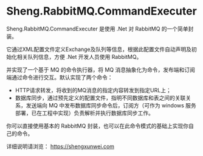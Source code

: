# Sheng.RabbitMQ.CommandExecuter

Sheng.RabbitMQ.CommandExecuter 是使用 .Net 对 RabbitMQ 的一个简单封装。

它通过XML配置文件定义Exchange及队列等信息，根据此配置文件自动声明及初始化相关队列信息，方便 .Net 开发人员使用 RabbitMQ。

并实现了一个基于 MQ 的命令执行器，将 MQ 消息抽象化为命令，发布端和订阅端通过命令进行交互。默认实现了两个命令：
+ HTTP请求转发，将收到的MQ消息的指定内容转发到指定URL上；
+ 数据库同步，通过预先定义的配置文件，指明不同数据库和表之间的关联关系，发送端向 MQ 中发布数据库同步命令后，订阅方（可作为 windows 服务部署，已在工程中实现）负责解析并执行数据库同步工作。

你可以直接使用基本的 RabbitMQ 封装，也可以在此命令模式的基础上实现你自己的命令。

详细说明请浏览：
https://shengxunwei.com
